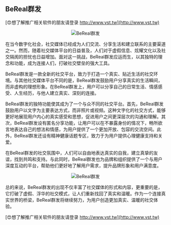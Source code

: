 ## **BeReal群发**

[😍想了解推广相关软件的朋友请登录 http://www.vst.tw](http://www.vst.tw)

 <center><img src="https://vst.tw/MP4/tuiguang/png/7.png" alt="BeReal群发"></center>

在当今数字化社会，社交媒体已经成为人们交流、分享生活和建立联系的主要渠道之一。然而，随着社交媒体平台的日益普及，人们对于虚假信息、炫耀文化以及社交隔阂的担忧也日益增加。面对这一挑战，BeReal群发应运而生，以其独特的理念和功能，成为连接人们，打破社交壁垒的强大工具。

BeReal群发是一款全新的社交平台，致力于打造一个真实、贴近生活的社交环境。与其他社交媒体平台不同的是，BeReal群发鼓励用户分享真实的生活瞬间，而非虚构的理想形象。在BeReal群发上，用户可以分享自己的日常生活、情感感受、人生经历，与他人建立真实、深刻的连接。

BeReal群发的独特功能使其成为了一个与众不同的社交平台。首先，BeReal群发鼓励用户以文字为主要表达方式，而非照片或视频。这种文字化的社交方式，能够更好地展现用户内心的真实感受和思想，促进用户之间更深层次的沟通和理解。其次，BeReal群发设有匿名分享功能，让用户可以在不暴露身份的情况下，畅所欲言地表达自己的想法和情感，为用户提供了一个更加开放、包容的交流空间。此外，BeReal群发还设有精神健康话题专区，致力于为用户提供心理健康支持和关爱。

在BeReal群发的社交氛围中，人们可以自由地表达真实的自我，建立真挚的友谊，找到共鸣和支持。与此同时，BeReal群发也为品牌和组织提供了一个与用户深度互动的平台，帮助他们更好地了解用户需求，提升品牌形象和用户满意度。

 <center><img src="https://vst.tw/MP4/tuiguang/png/2.png" alt="BeReal群发"></center>

总的来说，BeReal群发的出现不仅丰富了社交媒体的形式和内容，更重要的是，它打破了虚假、浮华的社交模式，让人们重新找回了真实和温暖。作为一个连接真实世界的桥梁，BeReal群发将继续努力，为用户创造更加真实、温暖的社交体验。

[😍想了解推广相关软件的朋友请登录 http://www.vst.tw](http://www.vst.tw)



